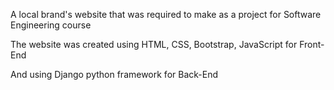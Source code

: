 
A local brand's website that was required to make as a project for Software Engineering course 

The website was created using HTML, CSS, Bootstrap, JavaScript for Front-End

And using Django python framework for Back-End
